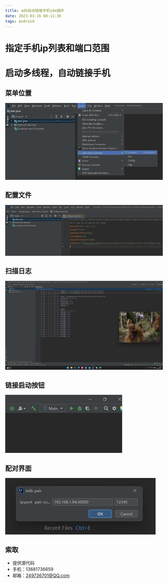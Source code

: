 ```yaml
---
title: adb自动链接手机ide插件
date: 2023-03-16 08:11:36
tags: android
---
```


# 指定手机ip列表和端口范围
# 启动多线程，自动链接手机

## 菜单位置

![](adb-auto-connect-idea-plugin/img.png)

## 配置文件

![](adb-auto-connect-idea-plugin/img_1.png)

## 扫描日志

![](adb-auto-connect-idea-plugin/img_2.png)

## 链接启动按钮

![](adb-auto-connect-idea-plugin/img_3.png)

## 配对界面

![](adb-auto-connect-idea-plugin/img_4.png)

## 索取

* 提供源代码
* 手机：13681736659
* 邮箱：249736701@QQ.com

